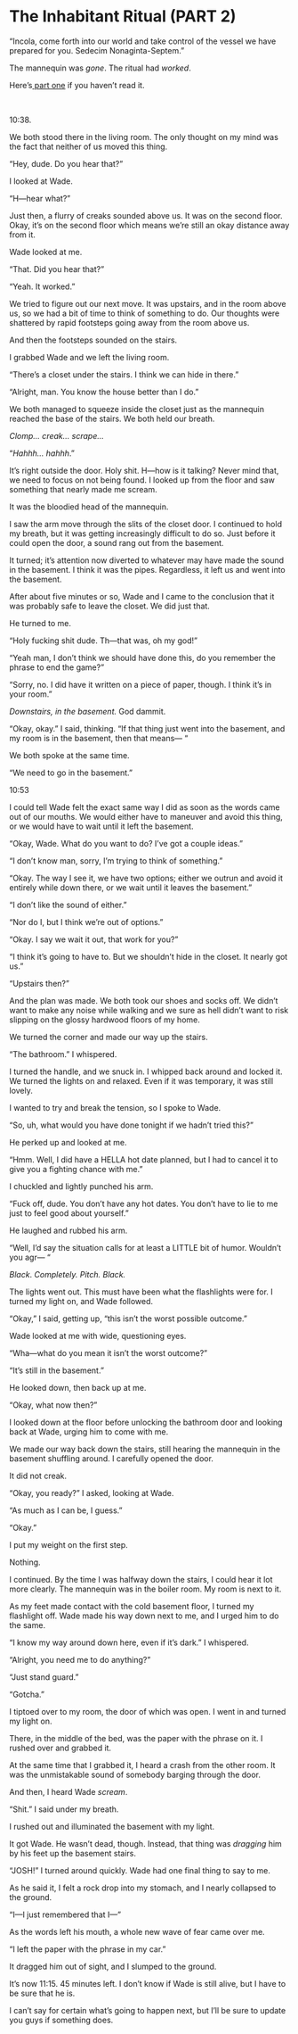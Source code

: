 # The Inhabitant Ritual (PART 2)
“Incola, come forth into our world and take control of the vessel we have prepared for you. Sedecim Nonaginta-Septem.”

The mannequin was *gone*. The ritual had *worked*.

Here’s[ part one](https://www.reddit.com/r/nosleep/comments/1kbkvlz/the_inhabitant_ritual/?utm_source=share&utm_medium=web3x&utm_name=web3xcss&utm_term=1&utm_content=share_button) if you haven’t read it.

 

10:38.

We both stood there in the living room. The only thought on my mind was the fact that neither of us moved this thing.

“Hey, dude. Do you hear that?”

I looked at Wade.

“H—hear what?”

Just then, a flurry of creaks sounded above us. It was on the second floor. Okay, it’s on the second floor which means we’re still an okay distance away from it.

Wade looked at me.

“That. Did you hear that?”

“Yeah. It worked.”

We tried to figure out our next move. It was upstairs, and in the room above us, so we had a bit of time to think of something to do. Our thoughts were shattered by rapid footsteps going away from the room above us.

And then the footsteps sounded on the stairs.

I grabbed Wade and we left the living room.

“There’s a closet under the stairs. I think we can hide in there.”

“Alright, man. You know the house better than I do.”

We both managed to squeeze inside the closet just as the mannequin reached the base of the stairs. We both held our breath.

*Clomp… creak… scrape…*

“*Hahhh… hahhh*.”

It’s right outside the door. Holy shit. H—how is it talking? Never mind that, we need to focus on not being found. I looked up from the floor and saw something that nearly made me scream.

It was the bloodied head of the mannequin.

I saw the arm move through the slits of the closet door. I continued to hold my breath, but it was getting increasingly difficult to do so. Just before it could open the door, a sound rang out from the basement.

It turned; it’s attention now diverted to whatever may have made the sound in the basement. I think it was the pipes. Regardless, it left us and went into the basement.

After about five minutes or so, Wade and I came to the conclusion that it was probably safe to leave the closet. We did just that.

He turned to me.

“Holy fucking shit dude. Th—that was, oh my god!”

“Yeah man, I don’t think we should have done this, do you remember the phrase to end the game?”

“Sorry, no. I did have it written on a piece of paper, though. I think it’s in your room.”

*Downstairs, in the basement.* God dammit.

“Okay, okay.” I said, thinking. “If that thing just went into the basement, and my room is in the basement, then that means— “

We both spoke at the same time.

“We need to go in the basement.”

10:53

I could tell Wade felt the exact same way I did as soon as the words came out of our mouths. We would either have to maneuver and avoid this thing, or we would have to wait until it left the basement.

“Okay, Wade. What do you want to do? I’ve got a couple ideas.”

“I don’t know man, sorry, I’m trying to think of something.”

“Okay. The way I see it, we have two options; either we outrun and avoid it entirely while down there, or we wait until it leaves the basement.”

“I don’t like the sound of either.”

“Nor do I, but I think we’re out of options.”

“Okay. I say we wait it out, that work for you?”

“I think it’s going to have to. But we shouldn’t hide in the closet. It nearly got us.”

“Upstairs then?”

And the plan was made. We both took our shoes and socks off. We didn’t want to make any noise while walking and we sure as hell didn’t want to risk slipping on the glossy hardwood floors of my home.

We turned the corner and made our way up the stairs.

“The bathroom.” I whispered.

I turned the handle, and we snuck in. I whipped back around and locked it. We turned the lights on and relaxed. Even if it was temporary, it was still lovely.

I wanted to try and break the tension, so I spoke to Wade.

“So, uh, what would you have done tonight if we hadn’t tried this?”

He perked up and looked at me.

“Hmm. Well, I did have a HELLA hot date planned, but I had to cancel it to give you a fighting chance with me.”

I chuckled and lightly punched his arm.

“Fuck off, dude. You don’t have any hot dates. You don’t have to lie to me just to feel good about yourself.”

He laughed and rubbed his arm.

“Well, I’d say the situation calls for at least a LITTLE bit of humor. Wouldn’t you agr— “

*Black*. *Completely. Pitch. Black.*

The lights went out. This must have been what the flashlights were for. I turned my light on, and Wade followed.

“Okay,” I said, getting up, “this isn’t the worst possible outcome.”

Wade looked at me with wide, questioning eyes.

“Wha—what do you mean it isn’t the worst outcome?”

“It’s still in the basement.”

He looked down, then back up at me.

“Okay, what now then?”

I looked down at the floor before unlocking the bathroom door and looking back at Wade, urging him to come with me.

We made our way back down the stairs, still hearing the mannequin in the basement shuffling around. I carefully opened the door.

It did not creak.

“Okay, you ready?” I asked, looking at Wade.

“As much as I can be, I guess.”

“Okay.”

I put my weight on the first step.

Nothing.

I continued. By the time I was halfway down the stairs, I could hear it lot more clearly. The mannequin was in the boiler room. My room is next to it.

As my feet made contact with the cold basement floor, I turned my flashlight off. Wade made his way down next to me, and I urged him to do the same.

“I know my way around down here, even if it’s dark.” I whispered.

“Alright, you need me to do anything?”

“Just stand guard.”

“Gotcha.”

I tiptoed over to my room, the door of which was open. I went in and turned my light on.

There, in the middle of the bed, was the paper with the phrase on it. I rushed over and grabbed it.

At the same time that I grabbed it, I heard a crash from the other room. It was the unmistakable sound of somebody barging through the door.

And then, I heard Wade *scream*.

“Shit.” I said under my breath.

I rushed out and illuminated the basement with my light.

It got Wade. He wasn’t dead, though. Instead, that thing was *dragging* him by his feet up the basement stairs.

“JOSH!” I turned around quickly. Wade had one final thing to say to me.

As he said it, I felt a rock drop into my stomach, and I nearly collapsed to the ground.

“I—I just remembered that I—”

As the words left his mouth, a whole new wave of fear came over me.

“I left the paper with the phrase in my car.”

It dragged him out of sight, and I slumped to the ground.

It’s now 11:15. 45 minutes left. I don’t know if Wade is still alive, but I have to be sure that he is.

I can’t say for certain what’s going to happen next, but I’ll be sure to update you guys if something does.

 

 

 

 

 

 